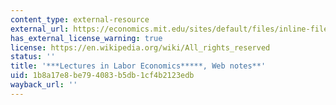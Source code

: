 ```yaml
---
content_type: external-resource
external_url: https://economics.mit.edu/sites/default/files/inline-files/Lectures%20in%20Labor%20Economics.pdf
has_external_license_warning: true
license: https://en.wikipedia.org/wiki/All_rights_reserved
status: ''
title: '***Lectures in Labor Economics*****, Web notes**'
uid: 1b8a17e8-be79-4083-b5db-1cf4b2123edb
wayback_url: ''
---
```


